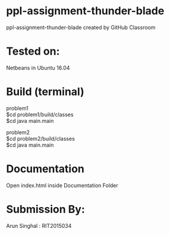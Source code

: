 # ppl-assignment-thunder-blade
ppl-assignment-thunder-blade created by GitHub Classroom

# Tested on:
Netbeans in Ubuntu 16.04<br>

# Build (terminal)
problem1 <br>
$cd problem1/build/classes<br>
$cd java main.main<br>

problem2 <br>
$cd problem2/build/classes<br>
$cd java main.main<br>

# Documentation
  Open index.html inside Documentation Folder
  
# Submission By:
  Arun Singhal : RIT2015034
